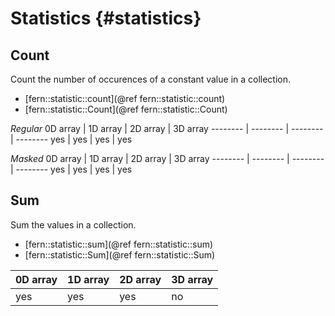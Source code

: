 Statistics {#statistics}
==========


Count
-----
Count the number of occurences of a constant value in a collection.

- [fern::statistic::count](@ref fern::statistic::count)
- [fern::statistic::Count](@ref fern::statistic::Count)

*Regular*
0D array | 1D array | 2D array | 3D array
-------- | -------- | -------- | --------
yes      | yes      | yes      | yes

*Masked*
0D array | 1D array | 2D array | 3D array
-------- | -------- | -------- | --------
yes      | yes      | yes      | yes


Sum
---
Sum the values in a collection.

- [fern::statistic::sum](@ref fern::statistic::sum)
- [fern::statistic::Sum](@ref fern::statistic::Sum)

0D array | 1D array | 2D array | 3D array
-------- | -------- | -------- | --------
yes      | yes      | yes      | no

